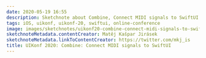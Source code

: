 ```yaml
---
date: 2020-05-19 16:55
description: Sketchnote about Combine, Connect MIDI signals to SwiftUI from UIKonf 2020 (online conference)
tags: iOS, uikonf, uikonf-20, swiftui, online-conference
image: images/sketchnotes/uikonf20-combine-connect-midi-signals-to-swiftui-small.jpg
sketchnoteMetadata.contentCreator: Matěj Kašpar Jirásek
sketchnoteMetadata.linkToContentCreator: https://twitter.com/mkj_is
title: UIKonf 2020: Combine: Connect MIDI signals to SwiftUI
---
```

